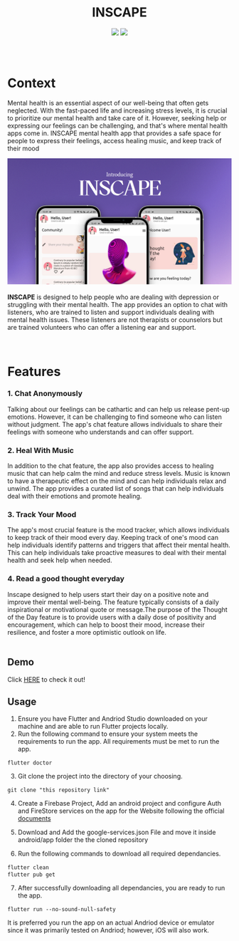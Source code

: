 

<div align = "center">

<h1 align ="center"><b>INSCAPE </b></h1>
 </div>


<div align = "center"> 

<img src ="https://img.shields.io/badge/Flutter-02569B?style=for-the-badge&logo=flutter&logoColor=white"> </img>
<img src ="https://img.shields.io/badge/firebase-ffca28?style=for-the-badge&logo=firebase&logoColor=black"> </img>

</div>

<br>
<br>

# Context
Mental health is an essential aspect of our well-being that often gets neglected. With the fast-paced life and increasing stress levels, it is crucial to prioritize our mental health and take care of it. However, seeking help or expressing our feelings can be challenging, and that's where mental health apps come in. INSCAPE mental health app that provides a safe space for people to express their feelings, access healing music, and keep track of their mood

<div align="center">
 <img border="0" src="assets\readme0.png" >
</div>
<br>
<b>INSCAPE</b> is designed to help people who are dealing with depression or struggling with their mental health. The app provides an option to chat with listeners, who are trained to listen and support individuals dealing with mental health issues. These listeners are not therapists or counselors but are trained volunteers who can offer a listening ear and support.
    <br>
<br>
<br>



# Features
### 1. Chat Anonymously
<div >
Talking about our feelings can be cathartic and can help us release pent-up emotions. However, it can be challenging to find someone who can listen without judgment. The app's chat feature allows individuals to share their feelings with someone who understands and can offer support.
 </div>


### 2.  Heal With Music
 <div>
In addition to the chat feature, the app also provides access to healing music that can help calm the mind and reduce stress levels. Music is known to have a therapeutic effect on the mind and can help individuals relax and unwind. The app provides a curated list of songs that can help individuals deal with their emotions and promote healing.
  </div>


### 3. Track Your Mood
 <div>
The app's most crucial feature is the mood tracker, which allows individuals to keep track of their mood every day. Keeping track of one's mood can help individuals identify patterns and triggers that affect their mental health. This can help individuals take proactive measures to deal with their mental health and seek help when needed.
  </div>


### 4. Read a good thought everyday
 <div>
    Inscape designed to help users start their day on a positive note and improve their mental well-being. The feature typically consists of a daily inspirational or motivational quote or message.The purpose of the Thought of the Day feature is to provide users with a daily dose of positivity and encouragement, which can help to boost their mood, increase their resilience, and foster a more optimistic outlook on life.
  </div>
<br>

## Demo

Click [HERE]() to check it out!

## Usage
1. Ensure you have Flutter and Andriod Studio downloaded on your machine and are able to run Flutter projects locally.
2. Run the following command to ensure your system meets the requirements to run the app. All requirements must be met to run the app.
```
flutter doctor
```
3. Git clone the project into the directory of your choosing.
```
git clone "this repository link"
```
4. Create a Firebase Project, Add an android project and configure Auth and FireStore services on the app for the Website following the official [documents](https://firebase.google.com/docs)

5. Download and Add the google-services.json File and move it inside android/app folder the the cloned repository

6. Run the following commands to download all required dependancies.
```
flutter clean
flutter pub get
```
7. After successfully downloading all dependancies, you are ready to run the app.
```
flutter run --no-sound-null-safety
```
It is preferred you run the app on an actual Andriod device or emulator since it was primarily tested on Andriod; however, iOS will also work.
